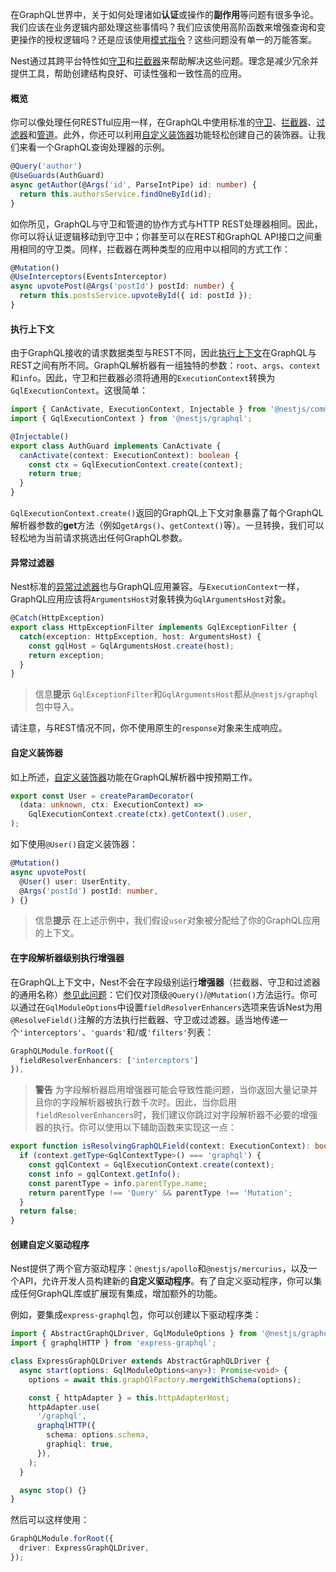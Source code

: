在GraphQL世界中，关于如何处理诸如**认证**或操作的**副作用**等问题有很多争论。我们应该在业务逻辑内部处理这些事情吗？我们应该使用高阶函数来增强查询和变更操作的授权逻辑吗？还是应该使用[模式指令](https://www.apollographql.com/docs/apollo-server/schema/directives/)？这些问题没有单一的万能答案。

Nest通过其跨平台特性如[守卫](/guards)和[拦截器](/interceptors)来帮助解决这些问题。理念是减少冗余并提供工具，帮助创建结构良好、可读性强和一致性高的应用。

#### 概览

你可以像处理任何RESTful应用一样，在GraphQL中使用标准的[守卫](/guards)、[拦截器](/interceptors)、[过滤器](/exception-filters)和[管道](/pipes)。此外，你还可以利用[自定义装饰器](/custom-decorators)功能轻松创建自己的装饰器。让我们来看一个GraphQL查询处理器的示例。

```typescript
@Query('author')
@UseGuards(AuthGuard)
async getAuthor(@Args('id', ParseIntPipe) id: number) {
  return this.authorsService.findOneById(id);
}
```

如你所见，GraphQL与守卫和管道的协作方式与HTTP REST处理器相同。因此，你可以将认证逻辑移动到守卫中；你甚至可以在REST和GraphQL API接口之间重用相同的守卫类。同样，拦截器在两种类型的应用中以相同的方式工作：

```typescript
@Mutation()
@UseInterceptors(EventsInterceptor)
async upvotePost(@Args('postId') postId: number) {
  return this.postsService.upvoteById({ id: postId });
}
```

#### 执行上下文

由于GraphQL接收的请求数据类型与REST不同，因此[执行上下文](https://docs.nestjs.com/fundamentals/execution-context)在GraphQL与REST之间有所不同。GraphQL解析器有一组独特的参数：`root`、`args`、`context`和`info`。因此，守卫和拦截器必须将通用的`ExecutionContext`转换为`GqlExecutionContext`。这很简单：

```typescript
import { CanActivate, ExecutionContext, Injectable } from '@nestjs/common';
import { GqlExecutionContext } from '@nestjs/graphql';

@Injectable()
export class AuthGuard implements CanActivate {
  canActivate(context: ExecutionContext): boolean {
    const ctx = GqlExecutionContext.create(context);
    return true;
  }
}
```

`GqlExecutionContext.create()`返回的GraphQL上下文对象暴露了每个GraphQL解析器参数的**get**方法（例如`getArgs()`、`getContext()`等）。一旦转换，我们可以轻松地为当前请求挑选出任何GraphQL参数。

#### 异常过滤器

Nest标准的[异常过滤器](/exception-filters)也与GraphQL应用兼容。与`ExecutionContext`一样，GraphQL应用应该将`ArgumentsHost`对象转换为`GqlArgumentsHost`对象。

```typescript
@Catch(HttpException)
export class HttpExceptionFilter implements GqlExceptionFilter {
  catch(exception: HttpException, host: ArgumentsHost) {
    const gqlHost = GqlArgumentsHost.create(host);
    return exception;
  }
}
```

> 信息**提示** `GqlExceptionFilter`和`GqlArgumentsHost`都从`@nestjs/graphql`包中导入。

请注意，与REST情况不同，你不使用原生的`response`对象来生成响应。

#### 自定义装饰器

如上所述，[自定义装饰器](/custom-decorators)功能在GraphQL解析器中按预期工作。

```typescript
export const User = createParamDecorator(
  (data: unknown, ctx: ExecutionContext) =>
    GqlExecutionContext.create(ctx).getContext().user,
);
```

如下使用`@User()`自定义装饰器：

```typescript
@Mutation()
async upvotePost(
  @User() user: UserEntity,
  @Args('postId') postId: number,
) {}
```

> 信息**提示** 在上述示例中，我们假设`user`对象被分配给了你的GraphQL应用的上下文。

#### 在字段解析器级别执行增强器

在GraphQL上下文中，Nest不会在字段级别运行**增强器**（拦截器、守卫和过滤器的通用名称）[参见此问题](https://github.com/nestjs/graphql/issues/320#issuecomment-511193229)：它们仅对顶级`@Query()`/`@Mutation()`方法运行。你可以通过在`GqlModuleOptions`中设置`fieldResolverEnhancers`选项来告诉Nest为用`@ResolveField()`注解的方法执行拦截器、守卫或过滤器。适当地传递一个`'interceptors'`、`'guards'`和/或`'filters'`列表：

```typescript
GraphQLModule.forRoot({
  fieldResolverEnhancers: ['interceptors']
}),
```

> **警告** 为字段解析器启用增强器可能会导致性能问题，当你返回大量记录并且你的字段解析器被执行数千次时。因此，当你启用`fieldResolverEnhancers`时，我们建议你跳过对字段解析器不必要的增强器的执行。你可以使用以下辅助函数来实现这一点：

```typescript
export function isResolvingGraphQLField(context: ExecutionContext): boolean {
  if (context.getType<GqlContextType>() === 'graphql') {
    const gqlContext = GqlExecutionContext.create(context);
    const info = gqlContext.getInfo();
    const parentType = info.parentType.name;
    return parentType !== 'Query' && parentType !== 'Mutation';
  }
  return false;
}
```

#### 创建自定义驱动程序

Nest提供了两个官方驱动程序：`@nestjs/apollo`和`@nestjs/mercurius`，以及一个API，允许开发人员构建新的**自定义驱动程序**。有了自定义驱动程序，你可以集成任何GraphQL库或扩展现有集成，增加额外的功能。

例如，要集成`express-graphql`包，你可以创建以下驱动程序类：

```typescript
import { AbstractGraphQLDriver, GqlModuleOptions } from '@nestjs/graphql';
import { graphqlHTTP } from 'express-graphql';

class ExpressGraphQLDriver extends AbstractGraphQLDriver {
  async start(options: GqlModuleOptions<any>): Promise<void> {
    options = await this.graphQlFactory.mergeWithSchema(options);

    const { httpAdapter } = this.httpAdapterHost;
    httpAdapter.use(
      '/graphql',
      graphqlHTTP({
        schema: options.schema,
        graphiql: true,
      }),
    );
  }

  async stop() {}
}

```

然后可以这样使用：

```typescript
GraphQLModule.forRoot({
  driver: ExpressGraphQLDriver,
});
```